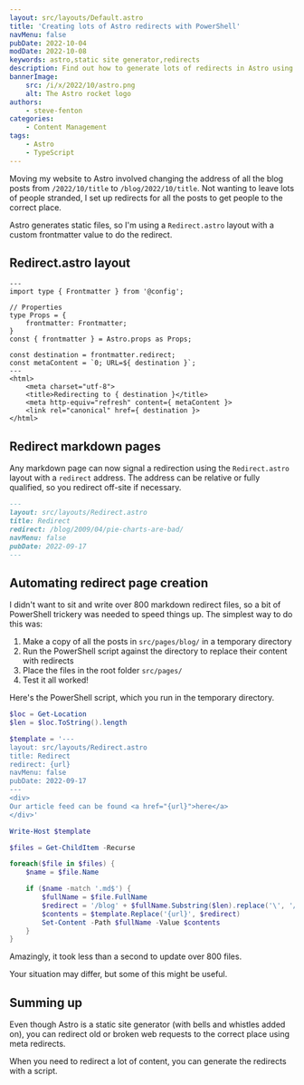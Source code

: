 ```yaml
---
layout: src/layouts/Default.astro
title: 'Creating lots of Astro redirects with PowerShell'
navMenu: false
pubDate: 2022-10-04
modDate: 2022-10-08
keywords: astro,static site generator,redirects
description: Find out how to generate lots of redirects in Astro using a PowerShell script.
bannerImage:
    src: /i/x/2022/10/astro.png
    alt: The Astro rocket logo
authors:
    - steve-fenton
categories:
    - Content Management
tags:
    - Astro
    - TypeScript
---
```


Moving my website to Astro involved changing the address of all the blog posts from `/2022/10/title` to `/blog/2022/10/title`. Not wanting to leave lots of people stranded, I set up redirects for all the posts to get people to the correct place.

Astro generates static files, so I'm using a `Redirect.astro` layout with a custom frontmatter value to do the redirect.

## Redirect.astro layout

```astro
---
import type { Frontmatter } from '@config';

// Properties
type Props = {
    frontmatter: Frontmatter;
}
const { frontmatter } = Astro.props as Props;

const destination = frontmatter.redirect;
const metaContent = `0; URL=${ destination }`;
---
<html>
    <meta charset="utf-8">
    <title>Redirecting to { destination }</title>
    <meta http-equiv="refresh" content={ metaContent }>
    <link rel="canonical" href={ destination }>
</html>
```

## Redirect markdown pages

Any markdown page can now signal a redirection using the `Redirect.astro` layout with a `redirect` address. The address can be relative or fully qualified, so you redirect off-site if necessary.

```markdown
---
layout: src/layouts/Redirect.astro
title: Redirect
redirect: /blog/2009/04/pie-charts-are-bad/
navMenu: false
pubDate: 2022-09-17
---

```

## Automating redirect page creation

I didn't want to sit and write over 800 markdown redirect files, so a bit of PowerShell trickery was needed to speed things up. The simplest way to do this was:

1. Make a copy of all the posts in `src/pages/blog/` in a temporary directory
2. Run the PowerShell script against the directory to replace their content with redirects
3. Place the files in the root folder `src/pages/`
4. Test it all worked!

Here's the PowerShell script, which you run in the temporary directory.

```powershell
$loc = Get-Location
$len = $loc.ToString().length

$template = '---
layout: src/layouts/Redirect.astro
title: Redirect
redirect: {url}
navMenu: false
pubDate: 2022-09-17
---
<div>
Our article feed can be found <a href="{url}">here</a>
</div>'

Write-Host $template

$files = Get-ChildItem -Recurse

foreach($file in $files) {
    $name = $file.Name

    if ($name -match '.md$') {
        $fullName = $file.FullName
        $redirect = '/blog' + $fullName.Substring($len).replace('\', '/').replace('.md', '/')
        $contents = $template.Replace('{url}', $redirect)
        Set-Content -Path $fullName -Value $contents
    }
}
```

Amazingly, it took less than a second to update over 800 files.

Your situation may differ, but some of this might be useful.

## Summing up

Even though Astro is a static site generator (with bells and whistles added on), you can redirect old or broken web requests to the correct place using meta redirects.

When you need to redirect a lot of content, you can generate the redirects with a script.